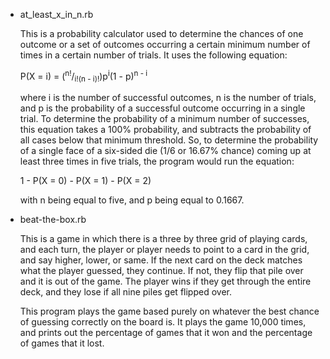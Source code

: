 - at_least_x_in_n.rb
  
  This is a probability calculator used to determine the chances of one outcome or a set of outcomes 
  occurring a certain minimum number of times in a certain number of trials. It uses the following equation:
  
  P(X = i) = (<sup>n!</sup>/<sub>i!(n - i)!</sub>)p<sup>i</sup>(1 - p)<sup>n - i</sup>
  
  where i is the number of successful outcomes, n is the number of trials, and p is the probability of a
  successful outcome occurring in a single trial. To determine the probability of a minimum number of successes,
  this equation takes a 100% probability, and subtracts the probability of all cases below that minimum
  threshold. So, to determine the probability of a single face of a six-sided die (1/6 or 16.67% chance) coming
  up at least three times in five trials, the program would run the equation:
  
  1 - P(X = 0) - P(X = 1) - P(X = 2)
  
  with n being equal to five, and p being equal to 0.1667.

- beat-the-box.rb

  This is a game in which there is a three by three grid of playing cards, and each turn, the player or player
  needs to point to a card in the grid, and say higher, lower, or same. If the next card on the deck matches
  what the player guessed, they continue. If not, they flip that pile over and it is out of the game. The player
  wins if they get through the entire deck, and they lose if all nine piles get flipped over.
  
  This program plays the game based purely on whatever the best chance of guessing correctly on the board is. It
  plays the game 10,000 times, and prints out the percentage of games that it won and the percentage of games that
  it lost.
